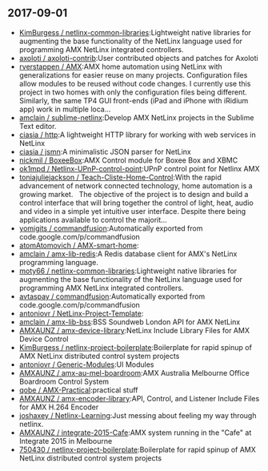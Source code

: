 ## 2017-09-01

* [KimBurgess / netlinx-common-libraries](https://github.com/KimBurgess/netlinx-common-libraries):Lightweight native libraries for augmenting the base functionality of the NetLinx language used for programming AMX NetLinx integrated controllers.
* [axoloti / axoloti-contrib](https://github.com/axoloti/axoloti-contrib):User contributed objects and patches for Axoloti
* [rverstappen / AMX](https://github.com/rverstappen/AMX):AMX home automation using NetLinx with generalizations for easier reuse on many projects. Configuration files allow modules to be reused without code changes. I currently use this project in two homes with only the configuration files being different. Similarly, the same TP4 GUI front-ends (iPad and iPhone with iRidium app) work in multiple loca…
* [amclain / sublime-netlinx](https://github.com/amclain/sublime-netlinx):Develop AMX NetLinx projects in the Sublime Text editor.
* [ciasia / http](https://github.com/ciasia/http):A lightweight HTTP library for working with web services in NetLinx
* [ciasia / jsmn](https://github.com/ciasia/jsmn):A minimalistic JSON parser for NetLinx
* [nickmil / BoxeeBox](https://github.com/nickmil/BoxeeBox):AMX Control module for Boxee Box and XBMC
* [ok1mpd / Netlinx-UPnP-control-point](https://github.com/ok1mpd/Netlinx-UPnP-control-point):UPnP control point for Netlinx AMX
* [toniajuliejackson / Teach-Cliste-Home-Control](https://github.com/toniajuliejackson/Teach-Cliste-Home-Control):With the rapid advancement of network connected technology, home automation is a growing market.   The objective of the project is to design and build a control interface that will bring together the control of light, heat, audio and video in a simple yet intuitive user interface. Despite there being applications available to control the majorit…
* [yomigits / commandfusion](https://github.com/yomigits/commandfusion):Automatically exported from code.google.com/p/commandfusion
* [atomAtomovich / AMX-smart-home](https://github.com/atomAtomovich/AMX-smart-home):
* [amclain / amx-lib-redis](https://github.com/amclain/amx-lib-redis):A Redis database client for AMX's NetLinx programming language.
* [moty66 / netlinx-common-libraries](https://github.com/moty66/netlinx-common-libraries):Lightweight native libraries for augmenting the base functionality of the NetLinx language used for programming AMX NetLinx integrated controllers.
* [avtaspay / commandfusion](https://github.com/avtaspay/commandfusion):Automatically exported from code.google.com/p/commandfusion
* [antoniovr / NetLinx-Project-Template](https://github.com/antoniovr/NetLinx-Project-Template):
* [amclain / amx-lib-bss](https://github.com/amclain/amx-lib-bss):BSS Soundweb London API for AMX NetLinx
* [AMXAUNZ / amx-device-library](https://github.com/AMXAUNZ/amx-device-library):NetLinx Include Library Files for AMX Device Control
* [KimBurgess / netlinx-project-boilerplate](https://github.com/KimBurgess/netlinx-project-boilerplate):Boilerplate for rapid spinup of AMX NetLinx distributed control system projects
* [antoniovr / Generic-Modules](https://github.com/antoniovr/Generic-Modules):UI Modules
* [AMXAUNZ / amx-au-mel-boardroom](https://github.com/AMXAUNZ/amx-au-mel-boardroom):AMX Australia Melbourne Office Boardroom Control System
* [qobe / AMX-Practical](https://github.com/qobe/AMX-Practical):practical stuff
* [AMXAUNZ / amx-encoder-library](https://github.com/AMXAUNZ/amx-encoder-library):API, Control, and Listener Include Files for AMX H.264 Encoder
* [joshaxey / Netlinx-Learning](https://github.com/joshaxey/Netlinx-Learning):Just messing about feeling my way through netlinx.
* [AMXAUNZ / integrate-2015-Cafe](https://github.com/AMXAUNZ/integrate-2015-Cafe):AMX system running in the "Cafe" at Integrate 2015 in Melbourne
* [750430 / netlinx-project-boilerplate](https://github.com/750430/netlinx-project-boilerplate):Boilerplate for rapid spinup of AMX NetLinx distributed control system projects
